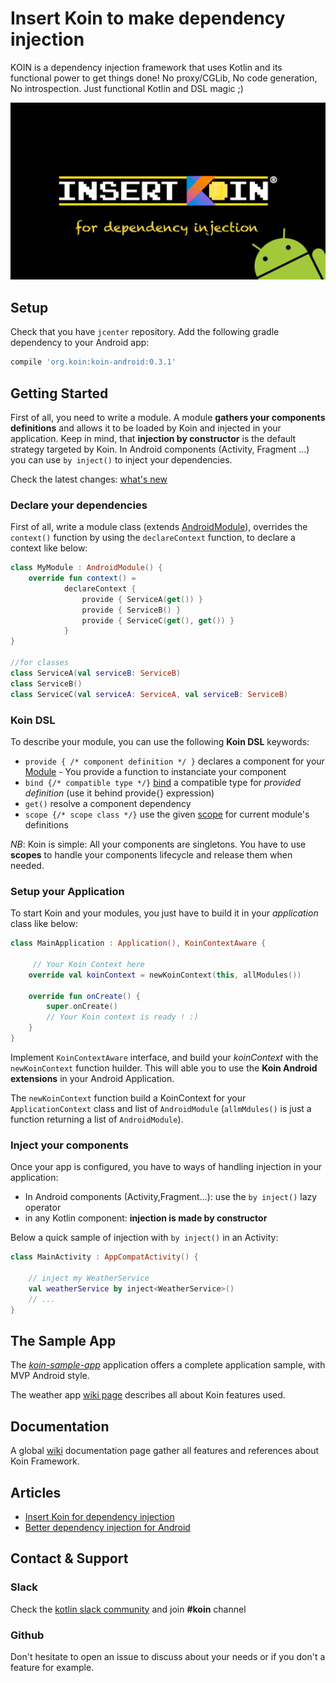 # Insert Koin to make dependency injection

KOIN is a dependency injection framework that uses Kotlin and its functional power to get things done!  No proxy/CGLib, No code generation, No introspection. Just functional Kotlin and DSL magic ;)

![logo](./img/insert_koin_android_logo.jpg)

## Setup

Check that you have `jcenter` repository. Add the following gradle dependency to your Android app:

```gradle
compile 'org.koin:koin-android:0.3.1'
```

## Getting Started

First of all, you need to write a module. A module **gathers your components definitions** and allows it to be loaded by Koin and injected in your application. Keep in mind, that **injection by constructor** is the default strategy targeted by Koin. In Android components (Activity, Fragment ...) you can use `by inject()` to inject your dependencies.  

Check the latest changes: [what's new](https://github.com/Ekito/koin/wiki/What's-new-%3F)

### Declare your dependencies

First of all, write a module class (extends [AndroidModule](https://github.com/Ekito/koin/wiki#module-class)), overrides the `context()` function by using the `declareContext` function, to declare a context like below:

```Kotlin
class MyModule : AndroidModule() {
    override fun context() =
            declareContext {
                provide { ServiceA(get()) }
                provide { ServiceB() }
                provide { ServiceC(get(), get()) }
            }
}

//for classes
class ServiceA(val serviceB: ServiceB) 
class ServiceB()
class ServiceC(val serviceA: ServiceA, val serviceB: ServiceB)
```

### Koin DSL

To describe your module, you can use the following **Koin DSL** keywords:

* `provide { /* component definition */ }` declares a component for your [Module](https://github.com/Ekito/koin/wiki#module-class) - You provide a function to instanciate your component
* `bind {/* compatible type */}` [bind](https://github.com/Ekito/koin/wiki#type-binding) a compatible type for *provided definition* (use it behind provide{} expression)
* `get()` resolve a component dependency
* `scope {/* scope class */}` use the given [scope](https://github.com/Ekito/koin/wiki#scopes) for current module's definitions

_NB_: Koin is simple: All your components are singletons. You have to use **scopes** to handle your components lifecycle and release them when needed.

### Setup your Application

To start Koin and your modules, you just have to build it in your *application* class like below:

```Kotlin
class MainApplication : Application(), KoinContextAware {

     // Your Koin Context here
    override val koinContext = newKoinContext(this, allModules())

    override fun onCreate() {
        super.onCreate()
        // Your Koin context is ready ! :)
    }
}
```

Implement `KoinContextAware` interface, and build your *koinContext* with the `newKoinContext` function huilder. This will able you to use the **Koin Android extensions** in your Android Application.

The `newKoinContext` function build a KoinContext for your `ApplicationContext` class and list of `AndroidModule` (`allmMdules()` is just a function returning a list of `AndroidModule`).

### Inject your components

Once your app is configured, you have to ways of handling injection in your application:

* In Android components (Activity,Fragment...): use the `by inject()` lazy operator
* in any Kotlin component: **injection is made by constructor**


Below a quick sample of injection with `by inject()` in an Activity:

```Kotlin
class MainActivity : AppCompatActivity() {

    // inject my WeatherService 
    val weatherService by inject<WeatherService>()
    // ...
}
```


## The Sample App

The [*koin-sample-app*](https://github.com/Ekito/koin/tree/master/koin-android/koin-sample-app) application offers a complete application sample, with MVP Android style. 

The weather app [wiki page](https://github.com/Ekito/koin/wiki/The-Koin-Sample-App) describes all about Koin features used.

## Documentation

A global [wiki](https://github.com/Ekito/koin/wiki) documentation page gather all features and references about Koin Framework.

## Articles

* [Insert Koin for dependency injection](https://www.ekito.fr/people/insert-koin-for-dependency-injection/)
* [Better dependency injection for Android](https://proandroiddev.com/better-dependency-injection-for-android-567b93353ad)

## Contact & Support

### Slack
Check the [kotlin slack community](https://kotlinlang.org/community/) and join **#koin** channel

### Github
Don't hesitate to open an issue to discuss about your needs or if you don't a feature for example.


